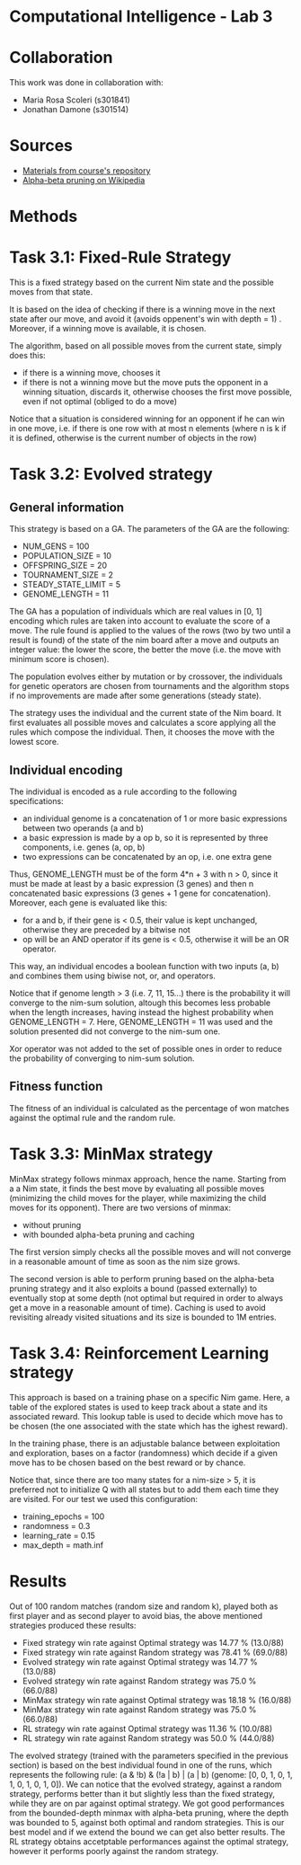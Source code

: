 # Computational Intelligence - Lab 3

# Collaboration
This work was done in collaboration with: 
* Maria Rosa Scoleri    (s301841)
* Jonathan Damone       (s301514)

# Sources
* [Materials from course's repository](https://github.com/squillero/computational-intelligence/blob/master/2022-23/)
* [Alpha-beta pruning on Wikipedia](https://en.wikipedia.org/wiki/Alpha%E2%80%93beta_pruning)

# Methods

# Task 3.1: Fixed-Rule Strategy
This is a fixed strategy based on the current Nim state and the possible moves from that state.

It is based on the idea of checking if there is a winning move in the next state after our move, and avoid it (avoids oppenent's win with depth = 1) . 
Moreover, if a winning move is available, it is chosen.

The algorithm, based on all possible moves from the current state, simply does this:
- if there is a winning move, chooses it
- if there is not a winning move but the move puts the opponent in a winning situation, discards it, otherwise chooses the first move possible, even if not optimal (obliged to do a move)

Notice that a situation is considered winning for an opponent if he can win in one move, i.e. if there is one row with at most n elements (where n is k if it is defined, otherwise is the current number of objects in the row)

# Task 3.2: Evolved strategy

## General information
This strategy is based on a GA. The parameters of the GA are the following:
- NUM_GENS = 100    
- POPULATION_SIZE = 10
- OFFSPRING_SIZE = 20
- TOURNAMENT_SIZE = 2
- STEADY_STATE_LIMIT = 5
- GENOME_LENGTH = 11

The GA has a population of individuals which are real values in [0, 1] encoding which rules are taken into account to evaluate the score of a move.
The rule found is applied to the values of the rows (two by two until a result is found) of the state of the nim board after a move and outputs an integer value: the lower the score, the better the move (i.e. the move with minimum score is chosen).

The population evolves either by mutation or by crossover, the individuals for genetic operators are chosen from tournaments and the algorithm stops if no improvements are made after some generations (steady state).

The strategy uses the individual and the current state of the Nim board. It first evaluates all possible moves and calculates a score applying all the rules which compose the individual.
Then, it chooses the move with the lowest score.

## Individual encoding
The individual is encoded as a rule according to the following specifications:
- an individual genome is a concatenation of 1 or more basic expressions between two operands (a and b)
- a basic expression is made by a op b, so it is represented by three components, i.e. genes (a, op, b)
- two expressions can be concatenated by an op, i.e. one extra gene

Thus, GENOME_LENGTH must be of the form 4*n + 3 with n > 0, since it must be made at least by a basic expression (3 genes) and then n concatenated basic expressions (3 genes + 1 gene for concatenation).
Moreover, each gene is evaluated like this:
- for a and b, if their gene is < 0.5, their value is kept unchanged, otherwise they are preceded by a bitwise not
- op will be an AND operator if its gene is < 0.5, otherwise it will be an OR operator.

This way, an individual encodes a boolean function with two inputs (a, b) and combines them using biwise not, or, and operators.

Notice that if genome length > 3 (i.e. 7, 11, 15...) there is the probability it will converge to the nim-sum solution, altough this becomes less probable when the length increases, having instead the highest probability when GENOME_LENGTH = 7. 
Here, GENOME_LENGTH = 11 was used and the solution presented did not converge to the nim-sum one. 

Xor operator was not added to the set of possible ones in order to reduce the probability of converging to nim-sum solution.

## Fitness function
The fitness of an individual is calculated as the percentage of won matches against the optimal rule and the random rule.

# Task 3.3: MinMax strategy
MinMax strategy follows minmax approach, hence the name. Starting from a a Nim state, it finds the best move by evaluating all possible moves (minimizing the child moves for the player, while maximizing the child moves for its opponent). There are two versions of minmax:
- without pruning
- with bounded alpha-beta pruning and caching

The first version simply checks all the possible moves and will not converge in a reasonable amount of time as soon as the nim size grows.

The second version is able to perform pruning based on the alpha-beta pruning strategy and it also exploits a bound (passed externally) to eventually stop at some depth (not optimal but required in order to always get a move in a reasonable amount of time). Caching is used to avoid revisiting already visited situations and its size is bounded to 1M entries.

# Task 3.4: Reinforcement Learning strategy
This approach is based on a training phase on a specific Nim game. Here, a table of the explored states is used to keep track about a state and its associated reward. This lookup table is used to decide which move has to be chosen (the one associated with the state which has the ighest reward).

In the training phase, there is an adjustable balance between exploitation and exploration, bases on a factor (randomness) which decide if a given move has to be chosen based on the best reward or by chance.

Notice that, since there are too many states for a nim-size > 5, it is preferred not to initialize Q with all states but to add them each time they are visited.
For our test we used this configuration:
- training_epochs = 100
- randomness = 0.3
- learning_rate = 0.15
- max_depth = math.inf

# Results
Out of 100 random matches (random size and random k), played both as first player and as second player to avoid bias, the above mentioned strategies produced these results:

- Fixed strategy win rate against Optimal strategy was 14.77 % (13.0/88)
- Fixed strategy win rate against Random strategy was 78.41 % (69.0/88)
- Evolved strategy win rate against Optimal strategy was 14.77 % (13.0/88)
- Evolved strategy win rate against Random strategy was 75.0 % (66.0/88)
- MinMax strategy win rate against Optimal strategy was 18.18 % (16.0/88)
- MinMax strategy win rate against Random strategy was 75.0 % (66.0/88)
- RL strategy win rate against Optimal strategy was 11.36 % (10.0/88)
- RL strategy win rate against Random strategy was 50.0 % (44.0/88)

The evolved strategy (trained with the parameters specified in the previous section) is based on the best individual found in one of the runs, which represents the following rule: (a & !b) & (!a | b) | (a | b) (genome: [0, 0, 1, 0, 1, 1, 0, 1, 0, 1, 0]).
We can notice that the evolved strategy, against a random strategy, performs better than it but slightly less than the fixed strategy, while they are on par against optimal strategy.
We got good performances from the bounded-depth minmax with alpha-beta pruning, where the depth was bounded to 5, against both optimal and random strategies. This is our best model and if we extend the bound we can get also better results.
The RL strategy obtains accetptable performances against the optimal strategy, however it performs poorly against the random strategy.